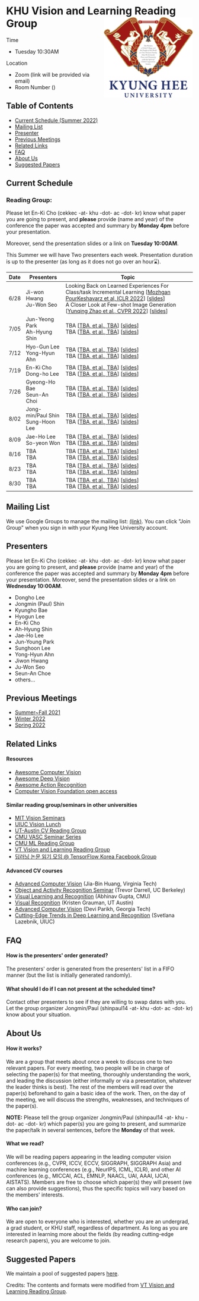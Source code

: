 # KHU Vision and Learning Reading Group <img src="KHU_UI.png" width="240" align="right">

Time
- Tuesday 10:30AM 

Location
- Zoom (link will be provided via email)
- Room Number ()


## Table of Contents

- [Current Schedule (Summer 2022)](#current-schedule)
- [Mailing List](#mailing-list)
- [Presenter](#presenters)
- [Previous Meetings](#previous-meetings)
- [Related Links](#related-links)
- [FAQ](#faq)
- [About Us](#about-us)
- [Suggested Papers](#suggested-papers)


## Current Schedule

### Reading Group: 
Please let En-Ki Cho (cekkec -at- khu -dot- ac -dot- kr) know what paper you are going to present, and **please** provide (name and year) of the conference the paper was accepted and summary by **Monday 4pm** before your presentation.

Moreover, send the presentation slides or a link on  **Tuesday 10:00AM**.

This Summer we will have Two presenters each week. Presentation duration is up to the presenter (as long as it does not go over an hour:hourglass:).

| Date       | Presenters     |  Topic     |
|-------------|--------|--------|
| 6/28 |   Ji-won Hwang  <br />   Ju-Won Seo   |  Looking Back on Learned Experiences For Class/task Incremental Learning [[Mozhgan PourKeshavarz et al, ICLR 2022](https://openreview.net/pdf?id=RxplU3vmBx)] [[slides]()] <br /> A Closer Look at Few-shot Image Generation [[Yunqing Zhao et al., CVPR 2022](https://arxiv.org/pdf/2205.03805.pdf)] [[slides]()]|
| 7/05 |  Jun-Yeong Park  <br />   Ah-Hyung Shin   |  TBA [[TBA, et al., TBA]()] [[slides]()] <br /> TBA [[TBA, et al., TBA]()] [[slides]()]|
| 7/12 |  Hyo-Gun Lee   <br />   Yong-Hyun Ahn   |  TBA [[TBA, et al., TBA]()] [[slides]()] <br /> TBA [[TBA, et al., TBA]()] [[slides]()]|
| 7/19 |  En-Ki Cho   <br />   Dong-ho Lee   |  TBA [[TBA, et al., TBA]()] [[slides]()] <br /> TBA [[TBA, et al., TBA]()] [[slides]()]|
| 7/26 |  Gyeong-Ho Bae   <br />   Seun-An Choi   |  TBA [[TBA, et al., TBA]()] [[slides]()] <br /> TBA [[TBA, et al., TBA]()] [[slides]()]|
| 8/02 |  Jong-min/Paul Shin   <br />   Sung-Hoon Lee   |  TBA [[TBA, et al., TBA]()] [[slides]()] <br /> TBA [[TBA, et al., TBA]()] [[slides]()]|
| 8/09 |  Jae-Ho Lee   <br />   So-yeon Won   |  TBA [[TBA, et al., TBA]()] [[slides]()] <br /> TBA [[TBA, et al., TBA]()] [[slides]()]|
| 8/16 |  TBA   <br />   TBA   |  TBA [[TBA, et al., TBA]()] [[slides]()] <br /> TBA [[TBA, et al., TBA]()] [[slides]()]|
| 8/23 |  TBA   <br />   TBA   |  TBA [[TBA, et al., TBA]()] [[slides]()] <br /> TBA [[TBA, et al., TBA]()] [[slides]()]|
| 8/30 |  TBA   <br />   TBA   |  TBA [[TBA, et al., TBA]()] [[slides]()] <br /> TBA [[TBA, et al., TBA]()] [[slides]()]|







## Mailing List

We use Google Groups to manage the mailing list: [(link)](https://groups.google.com/u/2/a/khu.ac.kr/g/khu-vision-and-learning-reading-group-g-groups). You can click "Join Group" when you sign in with your Kyung Hee University account.

## Presenters
Please let En-Ki Cho (cekkec -at- khu -dot- ac -dot- kr) know what paper you are going to present, and **please** provide (name and year) of the conference the paper was accepted and summary by **Monday 4pm** before your presentation.
Moreover, send the presentation slides or a link on  **Wednesday 10:00AM**.
 
* Dongho Lee
* Jongmin (Paul) Shin
* Kyungho Bae
* Hyogun Lee
* En-Ki Cho
* Ah-Hyung Shin
* Jae-Ho Lee
* Jun-Young Park
* Sunghoon Lee
* Yong-Hyun Ahn
* Jiwon Hwang
* Ju-Won Seo 
* Seun-An Choe
* others...

## Previous Meetings

- [Summer~Fall 2021](https://github.com/khuvll/reading_group/blob/main/2021_Summer_Fall_schedule.md)
- [Winter 2022](https://github.com/khuvll/reading_group/blob/main/2022_Winter_schedule.md)
- [Spring 2022](https://github.com/khuvll/reading_group/blob/main/2022_Spring_schedule.md)

## Related Links

#### Resources
- [Awesome Computer Vision](https://github.com/jbhuang0604/awesome-computer-vision)
- [Awesome Deep Vision](https://github.com/kjw0612/awesome-deep-vision)
- [Awesome Action Recognition](https://github.com/jinwchoi/awesome-action-recognition)
- [Computer Vision Foundation open access](http://openaccess.thecvf.com/menu.py)

#### Similar reading group/seminars in other universities
- [MIT Vision Seminars](https://sites.google.com/view/visionseminar)
- [UIUC Vision Lunch](http://vision.cs.illinois.edu/vision_website/)
- [UT-Austin CV Reading Group](http://vision.cs.utexas.edu/readinggroup/)
- [CMU VASC Seminar Series](http://ri.cmu.edu/events/category/vasc-seminar-series/list/?tribe_paged=1&tribe_event_display=past)
- [CMU ML Reading Group](http://www.cs.cmu.edu/~aarti/SMLRG/schedule.html)
- [VT Vision and Learning Reading Group](https://github.com/vt-vl-lab/reading_group)
- [딥러닝 논문 읽기 모임 @ TensorFlow Korea Facebook Group](https://www.youtube.com/playlist?list=PLXiK3f5MOQ760xYLb2eWbtOKOwUC-bByj)

#### Advanced CV courses
- [Advanced Computer Vision](https://filebox.ece.vt.edu/~jbhuang/teaching/ece6554/sp17/index.html) (Jia-Bin Huang, Virginia Tech)
- [Object and Activity Recognition Seminar](https://sites.google.com/site/ucbcs29443/) (Trevor Darrell, UC Berkeley)
- [Visual Learning and Recognition](http://graphics.cs.cmu.edu/courses/16-824/2017_spring/) (Abhinav Gupta, CMU)
- [Visual Recognition](http://vision.cs.utexas.edu/381V-fall2016/) (Kristen Grauman, UT Austin)
- [Advanced Computer Vision](https://filebox.ece.vt.edu/~S16ECE6554/) (Devi Parikh, Georgia Tech)
- [Cutting-Edge Trends in Deep Learning and Recognition](http://slazebni.cs.illinois.edu/spring17) (Svetlana Lazebnik, UIUC)

## FAQ
#### How is the presenters' order generated?
The presenters' order is generated from the presenters' list in a FIFO manner (but the list is initially generated randomly).


#### What should I do if I can not present at the scheduled time?
Contact other presenters to see if they are willing to swap dates with you. Let the group organizer Jongmin/Paul (shinpaul14 -at- khu -dot- ac -dot- kr) know about your situation.



## About Us

#### How it works?
We are a group that meets about once a week to discuss one to two relevant papers. For every meeting, two people will be in charge of selecting the paper(s) for that meeting, thoroughly understanding the work, and leading the discussion (either informally or via a presentation, whatever the leader thinks is best). The rest of the members will read over the paper(s) beforehand to gain a basic idea of the work. Then, on the day of the meeting, we will discuss the strengths, weaknesses, and techniques of the paper(s).

**NOTE:** Please tell the group organizer Jongmin/Paul (shinpaul14 -at- khu -dot- ac -dot- kr) which paper(s) you are going to present, and summarize the paper/talk in several sentences, before the **Monday** of that week.

#### What we read?
We will be reading papers appearing in the leading computer vision conferences (e.g., CVPR, ICCV, ECCV, SIGGRAPH, SIGGRAPH Asia) and machine learning conferences (e.g., NeurIPS, ICML, ICLR), and other AI conferences (e.g., MICCAI, ACL, EMNLP, NAACL, UAI, AAAI, IJCAI, AISTATS). Members are free to choose which paper(s) they will present (we can also provide suggestions), thus the specific topics will vary based on the members' interests.

#### Who can join?
We are open to everyone who is interested, whether you are an undergrad, a grad student, or KHU staff, regardless of department. As long as you are interested in learning more about the fields (by reading cutting-edge research papers), you are welcome to join.

## Suggested Papers

We maintain a pool of suggested papers [here](https://docs.google.com/spreadsheets/d/1tEug71Jg0ucKJfyBy3qisrGZPR49HNdAPeHI1QCu-9A/edit?usp=sharing).

Credits: The contents and formats were modified from [VT Vision and Learning Reading Group](https://github.com/vt-vl-lab/reading_group).
